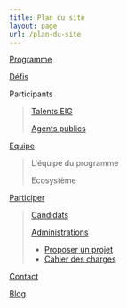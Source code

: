 ```yaml
---
title: Plan du site
layout: page
url: /plan-du-site
---
```

[Programme](https://develop--site-eig-v2.netlify.app/programme/)

[Défis](https://develop--site-eig-v2.netlify.app/defis/)

Participants

> [Talents EIG](https://develop--site-eig-v2.netlify.app/talents/)
>
> [Agents publics](https://develop--site-eig-v2.netlify.app/agents/)

[Equipe](https://develop--site-eig-v2.netlify.app/equipe/)

> L'équipe du programme
>
> Ecosystème

[Participer](https://develop--site-eig-v2.netlify.app/participer/)

> [Candidats](https://develop--site-eig-v2.netlify.app/participer/candidats/)
>
> [Administrations](https://develop--site-eig-v2.netlify.app/participer/administrations/)
>
> * [Proposer un projet](https://develop--site-eig-v2.netlify.app/participer/administrations/proposer/)
> * [Cahier des charges](https://develop--site-eig-v2.netlify.app/img/blank.pdf)

[Contact](https://develop--site-eig-v2.netlify.app/contact/)

[Blog](https://develop--site-eig-v2.netlify.app/blog/)